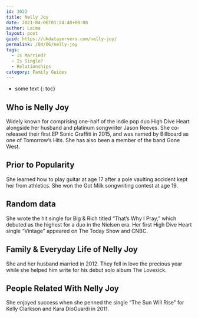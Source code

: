 ```yaml
---
id: 3022
title: Nelly Joy
date: 2021-04-06T01:24:48+00:00
author: Laima
layout: post
guid: https://ukdataservers.com/nelly-joy/
permalink: /04/06/nelly-joy
tags:
  - Is Married?
  - Is Single?
  - Relationships
category: Family Guides
---
```


* some text
{: toc}


## Who is Nelly Joy
                  
                  
                  
Widely known for comprising one-half of the indie pop duo High Dive Heart alongside her husband and platinum songwriter Jason Reeves. She co-released their first EP Sonic Graffiti in 2015, and was named by Billboard as one of Tomorrow&#8217;s Hits. She has also been a member of the band Gone West. 
                  
              
            
              
            
                
                
                
## Prior to Popularity
                  
                  
                  
She learned how to play guitar at age 17 after a pole vaulting accident kept her from athletics. She won the Got Milk songwriting contest at age 19. 
                  
              
            
              
            
                
                
                
## Random data
                  
                  
                  
She wrote the hit single for Big & Rich titled &#8220;That&#8217;s Why I Pray,&#8221; which debuted as the highest for a duo in the Nielsen era. Her first High Dive Heart single &#8220;Vintage&#8221; appeared on The Today Show and CNBC. 
                  
              
            
              
            
                
                
                
## Family & Everyday Life of Nelly Joy
                  
                  
                  
She and her husband married in 2012. They fell in love the precious year while she helped him write for his debut solo album The Lovesick. 
                  
              
            
              
            
                
                
                
## People Related With Nelly Joy
                  
                  
                  
She enjoyed success when she penned the single &#8220;The Sun Will Rise&#8221; for Kelly Clarkson and Kara DioGuardi in 2011. 
                  
              
            
              
            
                
              
            
              
              
            
            
              
            
          
          
          